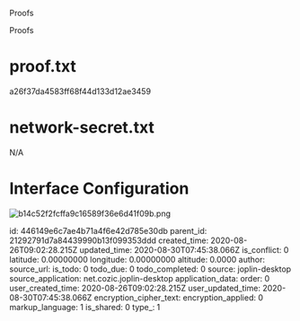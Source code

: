 Proofs

Proofs

# proof.txt
a26f37da4583ff68f44d133d12ae3459

# network-secret.txt
N/A

# Interface Configuration
![b14c52f2fcffa9c16589f36e6d41f09b.png](:/3d639f579e8c42a3a51a1a36e4f45306)



id: 446149e6c7ae4b71a4f6e42d785e30db
parent_id: 21292791d7a84439990b13f099353ddd
created_time: 2020-08-26T09:02:28.215Z
updated_time: 2020-08-30T07:45:38.066Z
is_conflict: 0
latitude: 0.00000000
longitude: 0.00000000
altitude: 0.0000
author: 
source_url: 
is_todo: 0
todo_due: 0
todo_completed: 0
source: joplin-desktop
source_application: net.cozic.joplin-desktop
application_data: 
order: 0
user_created_time: 2020-08-26T09:02:28.215Z
user_updated_time: 2020-08-30T07:45:38.066Z
encryption_cipher_text: 
encryption_applied: 0
markup_language: 1
is_shared: 0
type_: 1